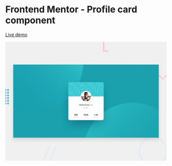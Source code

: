 # Frontend Mentor - Profile card component

[Live demo](https://ahmed-soultan.github.io/Frontend-mentor-challenges/profile-card-component/)

![Design preview for the Profile card component coding challenge](./design/desktop-preview.jpg)
